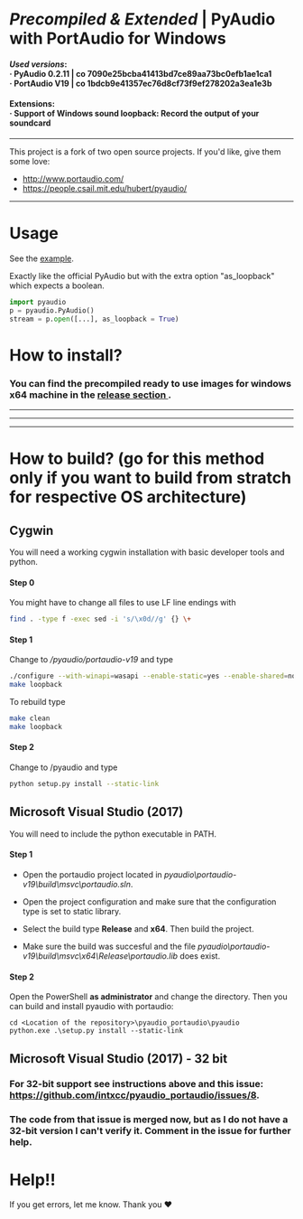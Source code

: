 # _Precompiled & Extended_ | PyAudio with PortAudio for Windows

#### _Used versions_: <br>&middot; PyAudio 0.2.11 | co 7090e25bcba41413bd7ce89aa73bc0efb1ae1ca1<br>&middot; PortAudio V19 | co 1bdcb9e41357ec76d8cf73f9ef278202a3ea1e3b

#### Extensions:<br>&middot; Support of Windows sound loopback: Record the output of your soundcard

---
This project is a fork of two open source projects. If you'd like, give them some love:
- http://www.portaudio.com/
- https://people.csail.mit.edu/hubert/pyaudio/

---

# Usage

See the [example](https://github.com/intxcc/pyaudio_portaudio/tree/master/example).

Exactly like the official PyAudio but with the extra option "as_loopback" which expects a boolean.
```python
import pyaudio
p = pyaudio.PyAudio()
stream = p.open([...], as_loopback = True)
```

# How to install?

### You can find the precompiled ready to use images for windows x64 machine in the [release section ](https://github.com/Geo-Joy/pyaudio_portaudio_loopback/releases/tag/geo-v1).

--------
--------
--------


# How to build? (go for this method only if you want to build from stratch for respective OS architecture)

## Cygwin

You will need a working cygwin installation with basic developer tools and python.

#### Step 0
You might have to change all files to use LF line endings with
```bash
find . -type f -exec sed -i 's/\x0d//g' {} \+
```

#### Step 1
Change to */pyaudio/portaudio-v19* and type
```bash
./configure --with-winapi=wasapi --enable-static=yes --enable-shared=no
make loopback
```

To rebuild type
```bash
make clean
make loopback
```

#### Step 2
Change to /pyaudio and type
```bash
python setup.py install --static-link
```

## Microsoft Visual Studio (2017)

You will need to include the python executable in PATH.

#### Step 1

- Open the portaudio project located in *pyaudio\portaudio-v19\build\msvc\portaudio.sln*.

- Open the project configuration and make sure that the configuration type is set to static library.

- Select the build type __Release__ and __x64__. Then build the project.

- Make sure the build was succesful and the file *pyaudio\portaudio-v19\build\msvc\x64\Release\portaudio.lib* does exist.

#### Step 2

Open the PowerShell __as administrator__ and change the directory. Then you can build and install pyaudio with portaudio:

```
cd <Location of the repository>\pyaudio_portaudio\pyaudio
python.exe .\setup.py install --static-link
```

## Microsoft Visual Studio (2017) - 32 bit

### For 32-bit support see instructions above and this issue: https://github.com/intxcc/pyaudio_portaudio/issues/8.

### The code from that issue is merged now, but as I do not have a 32-bit version I can't verify it. Comment in the issue for further help.

# Help!!
If you get errors, let me know. Thank you &hearts;
